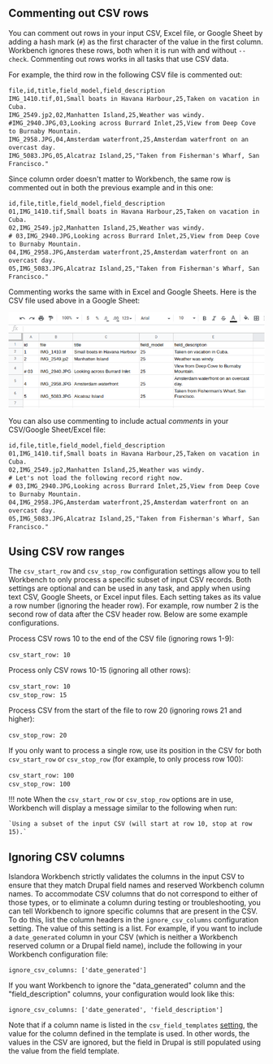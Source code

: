 ## Commenting out CSV rows

You can comment out rows in your input CSV, Excel file, or Google Sheet by adding a hash mark (`#`) as the first character of the value in the first column. Workbench ignores these rows, both when it is run with and without `--check`. Commenting out rows works in all tasks that use CSV data.

For example, the third row in the following CSV file is commented out:

```text
file,id,title,field_model,field_description
IMG_1410.tif,01,Small boats in Havana Harbour,25,Taken on vacation in Cuba.
IMG_2549.jp2,02,Manhatten Island,25,Weather was windy.
#IMG_2940.JPG,03,Looking across Burrard Inlet,25,View from Deep Cove to Burnaby Mountain.
IMG_2958.JPG,04,Amsterdam waterfront,25,Amsterdam waterfront on an overcast day.
IMG_5083.JPG,05,Alcatraz Island,25,"Taken from Fisherman's Wharf, San Francisco."
```

Since column order doesn't matter to Workbench, the same row is commented out in both the previous example and in this one:

```text
id,file,title,field_model,field_description
01,IMG_1410.tif,Small boats in Havana Harbour,25,Taken on vacation in Cuba.
02,IMG_2549.jp2,Manhatten Island,25,Weather was windy.
# 03,IMG_2940.JPG,Looking across Burrard Inlet,25,View from Deep Cove to Burnaby Mountain.
04,IMG_2958.JPG,Amsterdam waterfront,25,Amsterdam waterfront on an overcast day.
05,IMG_5083.JPG,Alcatraz Island,25,"Taken from Fisherman's Wharf, San Francisco."
```

Commenting works the same with in Excel and Google Sheets. Here is the CSV file used above in a Google Sheet:

![Google Sheet with commented row](images/google_sheet_commented_row.png)

You can also use commenting to include actual *comments* in your CSV/Google Sheet/Excel file:

```text
id,file,title,field_model,field_description
01,IMG_1410.tif,Small boats in Havana Harbour,25,Taken on vacation in Cuba.
02,IMG_2549.jp2,Manhatten Island,25,Weather was windy.
# Let's not load the following record right now.
# 03,IMG_2940.JPG,Looking across Burrard Inlet,25,View from Deep Cove to Burnaby Mountain.
04,IMG_2958.JPG,Amsterdam waterfront,25,Amsterdam waterfront on an overcast day.
05,IMG_5083.JPG,Alcatraz Island,25,"Taken from Fisherman's Wharf, San Francisco."
```

## Using CSV row ranges

The `csv_start_row` and `csv_stop_row` configuration settings allow you to tell Workbench to only process a specific subset of input CSV records. Both settings are optional and can be used in any task, and apply when using text CSV, Google Sheets, or Excel input files. Each setting takes as its value a row number (ignoring the header row). For example, row number 2 is the second row of data after the CSV header row. Below are some example configurations.
  
Process CSV rows 10 to the end of the CSV file (ignoring rows 1-9):

`csv_start_row: 10`

Process only CSV rows 10-15 (ignoring all other rows):

`csv_start_row: 10`  
`csv_stop_row: 15` 

Process CSV from the start of the file to row 20 (ignoring rows 21 and higher):

`csv_stop_row: 20` 

If you only want to process a single row, use its position in the CSV for both `csv_start_row` or `csv_stop_row` (for example, to only process row 100):

`csv_start_row: 100`  
`csv_stop_row: 100` 

!!! note
    When the `csv_start_row` or `csv_stop_row` options are in use, Workbench will display a message similar to the following when run:

    `Using a subset of the input CSV (will start at row 10, stop at row 15).`

## Ignoring CSV columns

Islandora Workbench strictly validates the columns in the input CSV to ensure that they match Drupal field names and reserved Workbench column names. To accommodate CSV columns that do not correspond to either of those types, or to eliminate a column during testing or troubleshooting, you can tell Workbench to ignore specific columns that are present in the CSV. To do this, list the column headers in the `ignore_csv_columns` configuration setting. The value of this setting is a list. For example, if you want to include a `date_generated` column in your CSV (which is neither a Workbench reserved column or a Drupal field name), include the following in your Workbench configuration file:

```
ignore_csv_columns: ['date_generated']
```

If you want Workbench to ignore the "data_generated" column and the "field_description" columns, your configuration would look like this:

```
ignore_csv_columns: ['date_generated', 'field_description']
```

Note that if a column name is listed in the `csv_field_templates` [setting](/islandora_workbench_docs/field_templates/), the value for the column defined in the template is used. In other words, the values in the CSV are ignored, but the field in Drupal is still populated using the value from the field template.


